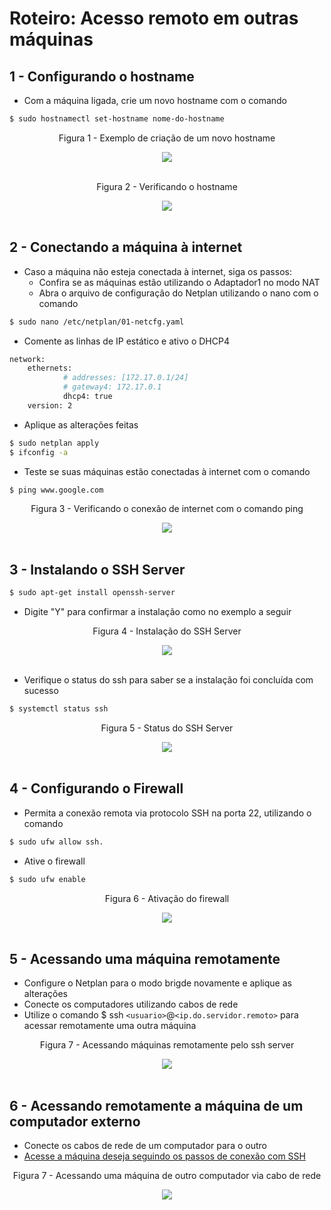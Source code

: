 # Roteiro: Acesso remoto em outras máquinas
## 1 - Configurando o hostname
- Com a máquina ligada, crie um novo hostname com o comando

```bash
$ sudo hostnamectl set-hostname nome-do-hostname
```
<div align="center">
  <p>Figura 1 - Exemplo de criação de um novo hostname</p>
  <img src="../Imagens/set-hostname.png" />
  <br><br>
</div>

<div align="center">
  <p>Figura 2 - Verificando o hostname</p>
  <img src="../Imagens/tela3.png" />
  <br><br>
</div>

## 2 - Conectando a máquina à internet

- Caso a máquina não esteja conectada à internet, siga os passos: 
  - Confira se as máquinas estão utilizando o Adaptador1 no modo NAT 
  - Abra o arquivo de configuração do Netplan utilizando o nano com o comando


```bash
$ sudo nano /etc/netplan/01-netcfg.yaml
```

- Comente as linhas de IP estático e ativo o DHCP4

```bash
network:
    ethernets:
            # addresses: [172.17.0.1/24]
            # gateway4: 172.17.0.1
            dhcp4: true
    version: 2
```

- Aplique as alterações feitas

```bash
$ sudo netplan apply
$ ifconfig -a
```

- Teste se suas máquinas estão conectadas à internet com o comando

```bash
$ ping www.google.com
```
<div align="center">
  <p>Figura 3 - Verificando o conexão de internet com o comando ping</p>
  <img src="../Imagens/PING.png" />
  <br><br>
</div>

## 3 - Instalando o SSH Server

```bash
$ sudo apt-get install openssh-server
```

- Digite "Y" para confirmar a instalação como no exemplo a seguir

<div align="center">
  <p>Figura 4 - Instalação do SSH Server</p>
  <img src="../Imagens/instalar-ssh.png" />
  <br><br>
</div>

- Verifique o status do ssh para saber se a instalação foi concluída com sucesso

```bash
$ systemctl status ssh
```

<div align="center">
  <p>Figura 5 - Status do SSH Server</p>
  <img src="../Imagens/status-ssh.png" />
  <br><br>
</div>

## 4 - Configurando o Firewall

- Permita a conexão remota via protocolo SSH na porta 22, utilizando o comando 

```bash
$ sudo ufw allow ssh.  
```

- Ative o firewall

```bash
$ sudo ufw enable
```

<div align="center">
  <p>Figura 6 - Ativação do firewall</p>
  <img src="../Imagens/tela14.png" />
  <br><br>
</div>

## 5 - Acessando uma máquina remotamente <div id="ssh"></div>

- Configure o Netplan para o modo brigde novamente e aplique as alterações 
- Conecte os computadores utilizando cabos de rede
- Utilize o comando $ ssh ``<usuario>``@``<ip.do.servidor.remoto>`` para acessar remotamente uma outra máquina

<div align="center">
  <p>Figura 7 - Acessando máquinas remotamente pelo ssh server</p>
  <img src="../Imagens/acessando-vm2-ssh.png" />
  <br><br>
</div>

## 6 - Acessando remotamente a máquina de um computador externo

- Conecte os cabos de rede de um computador para o outro
- <a href="#shh">Acesse a máquina deseja seguindo os passos de conexão com SSH</a>

<div align="center">
  <p>Figura 7 - Acessando uma máquina de outro computador via cabo de rede</p>
  <img src="../Imagens/ssh-entre-computadores.png" />
  <br><br>
</div>
